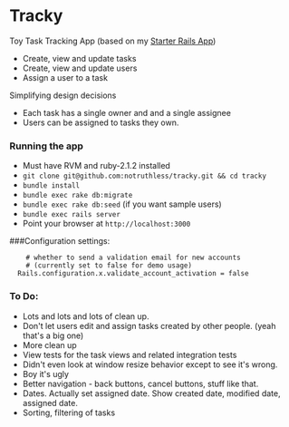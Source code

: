 # Tracky
Toy Task Tracking App (based on my [Starter Rails App](https://github.com/notruthless/starter_rails))

- Create, view and update tasks
- Create, view and update users
- Assign a user to a task

Simplifying design decisions
- Each task has a single owner and and a single assignee
- Users can be assigned to tasks they own.

### Running the app
- Must have RVM and ruby-2.1.2 installed
- `git clone git@github.com:notruthless/tracky.git && cd tracky`
- `bundle install`
- `bundle exec rake db:migrate`
- `bundle exec rake db:seed` (if you want sample users)
- `bundle exec rails server`
- Point your browser at `http://localhost:3000`

###Configuration settings:
```
    # whether to send a validation email for new accounts
    # (currently set to false for demo usage)
  Rails.configuration.x.validate_account_activation = false
```
### To Do:
- Lots and lots and lots of clean up.
- Don't let users edit and assign tasks created by other people. (yeah that's a big one)
- More clean up
- View tests for the task views and related integration tests
- Didn't even look at window resize behavior except to see it's wrong.
- Boy it's ugly
- Better navigation - back buttons, cancel buttons, stuff like that.
- Dates. Actually set assigned date. Show created date, modified date, assigned date. 
- Sorting, filtering of tasks
